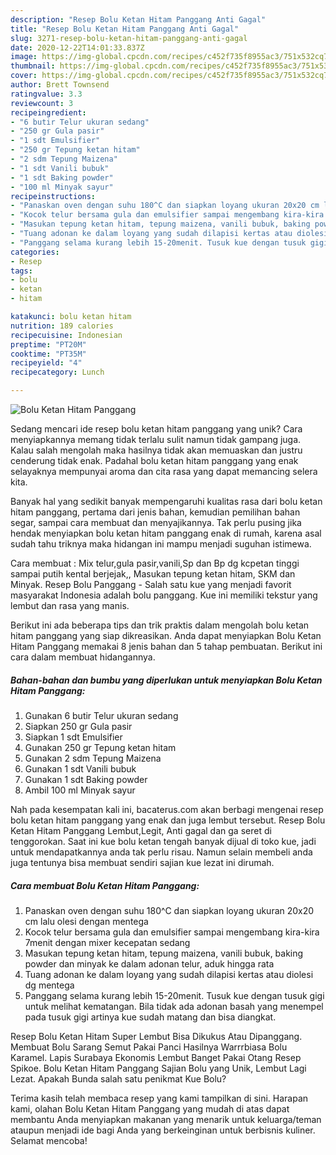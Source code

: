 ```yaml
---
description: "Resep Bolu Ketan Hitam Panggang Anti Gagal"
title: "Resep Bolu Ketan Hitam Panggang Anti Gagal"
slug: 3271-resep-bolu-ketan-hitam-panggang-anti-gagal
date: 2020-12-22T14:01:33.837Z
image: https://img-global.cpcdn.com/recipes/c452f735f8955ac3/751x532cq70/bolu-ketan-hitam-panggang-foto-resep-utama.jpg
thumbnail: https://img-global.cpcdn.com/recipes/c452f735f8955ac3/751x532cq70/bolu-ketan-hitam-panggang-foto-resep-utama.jpg
cover: https://img-global.cpcdn.com/recipes/c452f735f8955ac3/751x532cq70/bolu-ketan-hitam-panggang-foto-resep-utama.jpg
author: Brett Townsend
ratingvalue: 3.3
reviewcount: 3
recipeingredient:
- "6 butir Telur ukuran sedang"
- "250 gr Gula pasir"
- "1 sdt Emulsifier"
- "250 gr Tepung ketan hitam"
- "2 sdm Tepung Maizena"
- "1 sdt Vanili bubuk"
- "1 sdt Baking powder"
- "100 ml Minyak sayur"
recipeinstructions:
- "Panaskan oven dengan suhu 180^C dan siapkan loyang ukuran 20x20 cm lalu olesi dengan mentega"
- "Kocok telur bersama gula dan emulsifier sampai mengembang kira-kira 7menit dengan mixer kecepatan sedang"
- "Masukan tepung ketan hitam, tepung maizena, vanili bubuk, baking powder dan minyak ke dalam adonan telur, aduk hingga rata"
- "Tuang adonan ke dalam loyang yang sudah dilapisi kertas atau diolesi dg mentega"
- "Panggang selama kurang lebih 15-20menit. Tusuk kue dengan tusuk gigi untuk melihat kematangan. Bila tidak ada adonan basah yang menempel pada tusuk gigi artinya kue sudah matang dan bisa diangkat."
categories:
- Resep
tags:
- bolu
- ketan
- hitam

katakunci: bolu ketan hitam 
nutrition: 189 calories
recipecuisine: Indonesian
preptime: "PT20M"
cooktime: "PT35M"
recipeyield: "4"
recipecategory: Lunch

---
```



![Bolu Ketan Hitam Panggang](https://img-global.cpcdn.com/recipes/c452f735f8955ac3/751x532cq70/bolu-ketan-hitam-panggang-foto-resep-utama.jpg)

Sedang mencari ide resep bolu ketan hitam panggang yang unik? Cara menyiapkannya memang tidak terlalu sulit namun tidak gampang juga. Kalau salah mengolah maka hasilnya tidak akan memuaskan dan justru cenderung tidak enak. Padahal bolu ketan hitam panggang yang enak selayaknya mempunyai aroma dan cita rasa yang dapat memancing selera kita.

Banyak hal yang sedikit banyak mempengaruhi kualitas rasa dari bolu ketan hitam panggang, pertama dari jenis bahan, kemudian pemilihan bahan segar, sampai cara membuat dan menyajikannya. Tak perlu pusing jika hendak menyiapkan bolu ketan hitam panggang enak di rumah, karena asal sudah tahu triknya maka hidangan ini mampu menjadi suguhan istimewa.

Cara membuat : Mix telur,gula pasir,vanili,Sp dan Bp dg kcpetan tinggi sampai putih kental berjejak,, Masukan tepung ketan hitam, SKM dan Minyak. Resep Bolu Panggang - Salah satu kue yang menjadi favorit masyarakat Indonesia adalah bolu panggang. Kue ini memiliki tekstur yang lembut dan rasa yang manis.


Berikut ini ada beberapa tips dan trik praktis dalam mengolah bolu ketan hitam panggang yang siap dikreasikan. Anda dapat menyiapkan Bolu Ketan Hitam Panggang memakai 8 jenis bahan dan 5 tahap pembuatan. Berikut ini cara dalam membuat hidangannya.

<!--inarticleads1-->

##### Bahan-bahan dan bumbu yang diperlukan untuk menyiapkan Bolu Ketan Hitam Panggang:

1. Gunakan 6 butir Telur ukuran sedang
1. Siapkan 250 gr Gula pasir
1. Siapkan 1 sdt Emulsifier
1. Gunakan 250 gr Tepung ketan hitam
1. Gunakan 2 sdm Tepung Maizena
1. Gunakan 1 sdt Vanili bubuk
1. Gunakan 1 sdt Baking powder
1. Ambil 100 ml Minyak sayur


Nah pada kesempatan kali ini, bacaterus.com akan berbagi mengenai resep bolu ketan hitam panggang yang enak dan juga lembut tersebut. Resep Bolu Ketan Hitam Panggang Lembut,Legit, Anti gagal dan ga seret di tenggorokan. Saat ini kue bolu ketan tengah banyak dijual di toko kue, jadi untuk mendapatkannya anda tak perlu risau. Namun selain membeli anda juga tentunya bisa membuat sendiri sajian kue lezat ini dirumah. 

<!--inarticleads2-->

##### Cara membuat Bolu Ketan Hitam Panggang:

1. Panaskan oven dengan suhu 180^C dan siapkan loyang ukuran 20x20 cm lalu olesi dengan mentega
1. Kocok telur bersama gula dan emulsifier sampai mengembang kira-kira 7menit dengan mixer kecepatan sedang
1. Masukan tepung ketan hitam, tepung maizena, vanili bubuk, baking powder dan minyak ke dalam adonan telur, aduk hingga rata
1. Tuang adonan ke dalam loyang yang sudah dilapisi kertas atau diolesi dg mentega
1. Panggang selama kurang lebih 15-20menit. Tusuk kue dengan tusuk gigi untuk melihat kematangan. Bila tidak ada adonan basah yang menempel pada tusuk gigi artinya kue sudah matang dan bisa diangkat.


Resep Bolu Ketan Hitam Super Lembut Bisa Dikukus Atau Dipanggang. Membuat Bolu Sarang Semut Pakai Panci Hasilnya Warrrbiasa Bolu Karamel. Lapis Surabaya Ekonomis Lembut Banget Pakai Otang Resep Spikoe. Bolu Ketan Hitam Panggang Sajian Bolu yang Unik, Lembut Lagi Lezat. Apakah Bunda salah satu penikmat Kue Bolu? 

Terima kasih telah membaca resep yang kami tampilkan di sini. Harapan kami, olahan Bolu Ketan Hitam Panggang yang mudah di atas dapat membantu Anda menyiapkan makanan yang menarik untuk keluarga/teman ataupun menjadi ide bagi Anda yang berkeinginan untuk berbisnis kuliner. Selamat mencoba!

